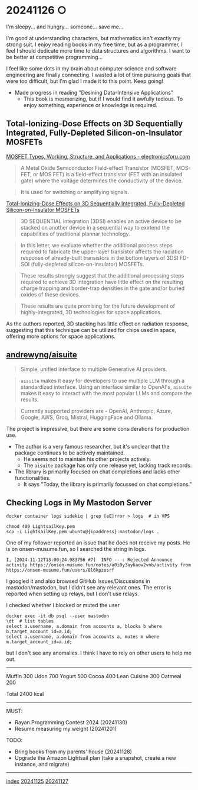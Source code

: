 <head><meta name="viewport" content="width=device-width, initial-scale=1.0, user-scalable=yes" /><meta charset="UTF-8"></head>

# 20241126 ○

I'm sleepy... and hungry... someone... save me...

I'm good at understanding characters, but mathematics isn't exactly my strong suit. I enjoy reading books in my free time, but as a programmer, I feel I should dedicate more time to data structures and algorithms. I want to be better at competitive programming...

I feel like some dots in my brain about computer science and software engineering are finally connecting. I wasted a lot of time pursuing goals that were too difficult, but I'm glad I made it to this point. Keep going!

- Made progress in reading "Desining Data-Intensive Applications"
	- This book is mesmerizing, but if I would find it awfully tedious. To enjoy something, experience or knowledge is required.

## Total-Ionizing-Dose Effects on 3D Sequentially Integrated, Fully-Depleted Silicon-on-Insulator MOSFETs

[MOSFET Types, Working, Structure, and Applications - electronicsforu.com](https://www.electronicsforu.com/technology-trends/learn-electronics/mosfet-basics-working-applications)

> A Metal Oxide Semiconductor Field-effect Transistor (MOSFET, MOS-FET, or MOS FET) is a field-effect transistor (FET with an insulated gate) where the voltage determines the conductivity of the device.

> It is used for switching or amplifying signals.

[Total-Ionizing-Dose Effects on 3D Sequentially Integrated, Fully-Depleted Silicon-on-Insulator MOSFETs](https://www.researchgate.net/profile/Shintaro-Toguchi/publication/339110152_Total-Ionizing-Dose_Effects_on_3D_Sequentially_Integrated_Fully-Depleted_Silicon-on-Insulator_MOSFETs/links/5fa2d8e4458515157be97353/Total-Ionizing-Dose-Effects-on-3D-Sequentially-Integrated-Fully-Depleted-Silicon-on-Insulator-MOSFETs.pdf)

> 3D SEQUENTIAL integration (3DSI) enables an active device to be stacked on another device in a sequential way to exxtend the capabilities of traditional plannar technology.

> In this letter, we evaluate whether the additional process steps required to fabricate the upper-layer transistor affects the radiation response of already-built transistors in the bottom layers of 3DSI FD-SOI (fully-depleted silicon-on-insulator) MOSFETs.

> These results strongly suggest that the additional processing steps required to achieve 3D integration have little effect on the resulting charge trapping and border-trap densities in the gate and/or buried oxides of these devices.

> These results are quite promising for the future development of highly-integrated, 3D technologies for space applications.

As the authors reported, 3D stacking has little effect on radiation response, suggesting that this technique can be utilized for chips used in space, offering more options for space applications.

## [andrewyng/aisuite](https://github.com/andrewyng/aisuite)

> Simple, unified interface to multiple Generative AI providers.

> `aisuite` makes it easy for developers to use multiple LLM through a standardized interface. Using an interface similar to OpenAI's, `aisuite` makes it easy to interact with the most popular LLMs and compare the results.

> Currently supported providers are - OpenAI, Anthropic, Azure, Google, AWS, Groq, Mistral, HuggingFace and Ollama.

The project is impressive, but there are some considerations for production use.

- The author is a very famous researcher, but it's unclear that the package continues to be actively maintained.
	- He seems not to maintain his other projects actively.
	- The `aisuite` package has only one release yet, lacking track records.
- The library is primarily focused on chat completions and lacks other functionalities.
	- It says "Today, the library is primarily focussed on chat completions."

## Checking Logs in My Mastodon Server

```
docker container logs sidekiq | grep [eE]rror > logs  # in VPS
```

```
chmod 400 LightsailKey.pem
scp -i LightsailKey.pem ubuntu@{ipaddress}:mastodon/logs .
```

One of my follower reported an issue that he does not receive my posts. He is on onsen-musume.fun, so I searched the string in logs.

```
I, [2024-11-12T13:00:24.983756 #7]  INFO -- : Rejected Announce activity https://onsen-musume.fun/notes/a0i0y3ay6aow2vnb/activity from https://onsen-musume.fun/users/8l6kpzosrf
```

I googled it and also browsed GitHub Issues/Discussions in mastodon/mastodon, but I didn't see any relevant ones. The error is reported when setting up relays, but I don't use relays.

I checked whether I blocked or muted the user

```
docker exec -it db psql --user mastodon
\dt  # list tables
select a.username, a.domain from accounts a, blocks b where b.target_account_id=a.id;
select a.username, a.domain from accounts a, mutes m where m.target_account_id=a.id;
```

but I don't see any anomalies. I think I have to rely on other users to help me out.

---

Muffin 300
Udon 700
Yogurt 500
Cocoa 400
Lean Cuisine 300
Oatmeal 200

Total 2400 kcal

---

MUST:

- Rayan Programming Contest 2024 (20241130)
- Resume measuring my weight (20241201)

TODO:

- Bring books from my parents' house (20241128)
- Upgrade the Amazon Lightsail plan (take a snapshot, create a new instance, and migrate)

---

[index](../../index.html)
[20241125](20241125.html)
[20241127](20241127.html)
